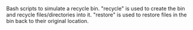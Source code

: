 Bash scripts to simulate a recycle bin. "recycle" is used to create the bin and recycle files/directories into it. "restore" is used to restore files in the bin back to their original location.
